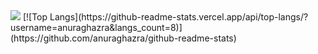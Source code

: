<img src="https://github-readme-stats.vercel.app/api?username=givinghawk&hide=contribs,prs">
[![Top Langs](https://github-readme-stats.vercel.app/api/top-langs/?username=anuraghazra&langs_count=8)](https://github.com/anuraghazra/github-readme-stats)
